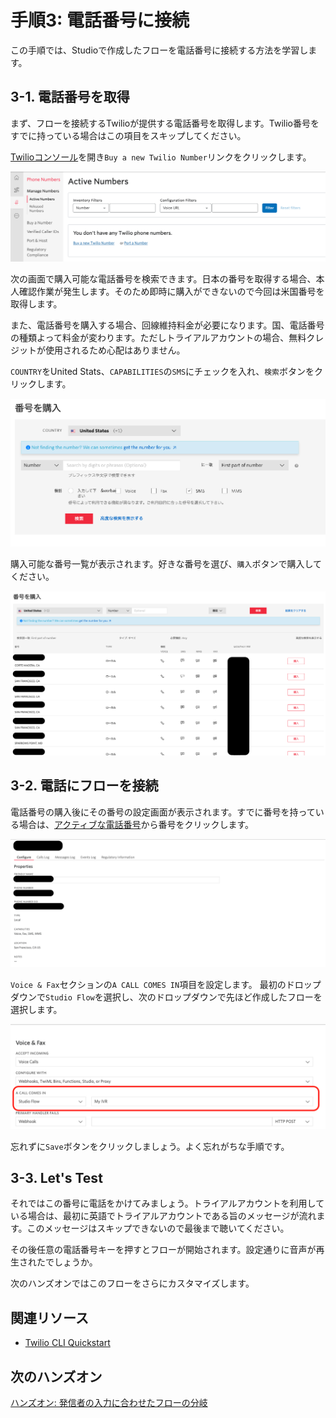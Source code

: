 #  手順3: 電話番号に接続

この手順では、Studioで作成したフローを電話番号に接続する方法を学習します。

## 3-1. 電話番号を取得

まず、フローを接続するTwilioが提供する電話番号を取得します。Twilio番号をすでに持っている場合はこの項目をスキップしてください。

[Twilioコンソール](https://www.twilio.com/console/phone-numbers/incoming)を開き`Buy a new Twilio Number`リンクをクリックします。

![電話番号コンソール](../assets/01-Phone-Numbers.png)

次の画面で購入可能な電話番号を検索できます。日本の番号を取得する場合、本人確認作業が発生します。そのため即時に購入ができないので今回は米国番号を取得します。

また、電話番号を購入する場合、回線維持料金が必要になります。国、電話番号の種類よって料金が変わります。ただしトライアルアカウントの場合、無料クレジットが使用されるため心配はありません。

`COUNTRY`をUnited Stats、`CAPABILITIES`の`SMS`にチェックを入れ、`検索`ボタンをクリックします。

![番号検索](../assets/01-Serach-Numbers.png)

購入可能な番号一覧が表示されます。好きな番号を選び、`購入`ボタンで購入してください。

![番号一覧](../assets/01-Number-List.png)

## 3-2. 電話にフローを接続

電話番号の購入後にその番号の設定画面が表示されます。すでに番号を持っている場合は、[アクティブな電話番号](https://www.twilio.com/console/phone-numbers/incoming)から番号をクリックします。

![番号設定画面](../assets/01-Number-Settings.png)

`Voice & Fax`セクションの`A CALL COMES IN`項目を設定します。
最初のドロップダウンで`Studio Flow`を選択し、次のドロップダウンで先ほど作成したフローを選択します。

![Call comes in](../assets/01-Set-Flow.png)

忘れずに`Save`ボタンをクリックしましょう。よく忘れがちな手順です。

## 3-3. Let's Test

それではこの番号に電話をかけてみましょう。トライアルアカウントを利用している場合は、最初に英語でトライアルアカウントである旨のメッセージが流れます。このメッセージはスキップできないので最後まで聴いてください。

その後任意の電話番号キーを押すとフローが開始されます。設定通りに音声が再生されたでしょうか。

次のハンズオンではこのフローをさらにカスタマイズします。

## 関連リソース

- [Twilio CLI Quickstart](https://www.twilio.com/docs/twilio-cli/quickstart)


## 次のハンズオン

[ハンズオン: 発信者の入力に合わせたフローの分岐](/docs/02-Split-Flow/00-Overview.md)